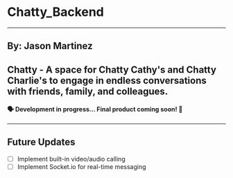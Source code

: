 # Chatty_Backend

---

## By: Jason Martinez

## Chatty - A space for Chatty Cathy's and Chatty Charlie's to engage in endless conversations with friends, family, and colleagues.

#### 🗣 Development in progress... Final product coming soon! 🥳

---

## Future Updates

- [ ] Implement built-in video/audio calling
- [ ] Implement Socket.io for real-time messaging
